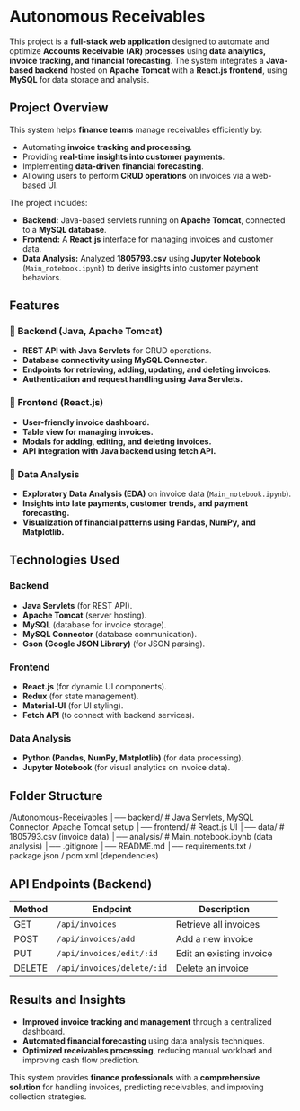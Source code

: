 
# Autonomous Receivables

This project is a **full-stack web application** designed to automate and optimize **Accounts Receivable (AR) processes** using **data analytics, invoice tracking, and financial forecasting**. The system integrates a **Java-based backend** hosted on **Apache Tomcat** with a **React.js frontend**, using **MySQL** for data storage and analysis.

## Project Overview

This system helps **finance teams** manage receivables efficiently by:
- Automating **invoice tracking and processing**.
- Providing **real-time insights into customer payments**.
- Implementing **data-driven financial forecasting**.
- Allowing users to perform **CRUD operations** on invoices via a web-based UI.

The project includes:
- **Backend:** Java-based servlets running on **Apache Tomcat**, connected to a **MySQL database**.
- **Frontend:** A **React.js** interface for managing invoices and customer data.
- **Data Analysis:** Analyzed **1805793.csv** using **Jupyter Notebook** (`Main_notebook.ipynb`) to derive insights into customer payment behaviors.

## Features

### **🔹 Backend (Java, Apache Tomcat)**
- **REST API with Java Servlets** for CRUD operations.
- **Database connectivity using MySQL Connector**.
- **Endpoints for retrieving, adding, updating, and deleting invoices.**
- **Authentication and request handling using Java Servlets.**

### **🔹 Frontend (React.js)**
- **User-friendly invoice dashboard.**
- **Table view for managing invoices.**
- **Modals for adding, editing, and deleting invoices.**
- **API integration with Java backend using fetch API.**

### **🔹 Data Analysis**
- **Exploratory Data Analysis (EDA)** on invoice data (`Main_notebook.ipynb`).
- **Insights into late payments, customer trends, and payment forecasting.**
- **Visualization of financial patterns using Pandas, NumPy, and Matplotlib.**

## Technologies Used

### **Backend**
- **Java Servlets** (for REST API).
- **Apache Tomcat** (server hosting).
- **MySQL** (database for invoice storage).
- **MySQL Connector** (database communication).
- **Gson (Google JSON Library)** (for JSON parsing).

### **Frontend**
- **React.js** (for dynamic UI components).
- **Redux** (for state management).
- **Material-UI** (for UI styling).
- **Fetch API** (to connect with backend services).

### **Data Analysis**
- **Python (Pandas, NumPy, Matplotlib)** (for data processing).
- **Jupyter Notebook** (for visual analytics on invoice data).

## Folder Structure


/Autonomous-Receivables
│── backend/  # Java Servlets, MySQL Connector, Apache Tomcat setup
│── frontend/ # React.js UI
│── data/     # 1805793.csv (invoice data)
│── analysis/ # Main_notebook.ipynb (data analysis)
│── .gitignore
│── README.md
│── requirements.txt / package.json / pom.xml (dependencies)


## API Endpoints (Backend)
| Method | Endpoint                  | Description                        |
|--------|---------------------------|------------------------------------|
| GET    | `/api/invoices`           | Retrieve all invoices             |
| POST   | `/api/invoices/add`       | Add a new invoice                 |
| PUT    | `/api/invoices/edit/:id`  | Edit an existing invoice          |
| DELETE | `/api/invoices/delete/:id`| Delete an invoice                 |

## Results and Insights
- **Improved invoice tracking and management** through a centralized dashboard.
- **Automated financial forecasting** using data analysis techniques.
- **Optimized receivables processing**, reducing manual workload and improving cash flow prediction.

This system provides **finance professionals** with a **comprehensive solution** for handling invoices, predicting receivables, and improving collection strategies.
